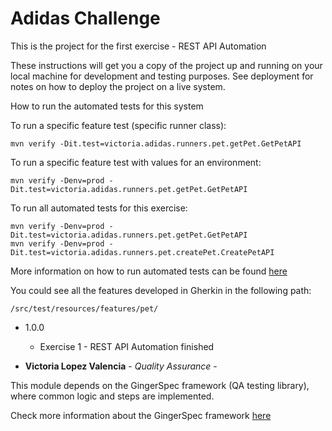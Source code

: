 
# Adidas Challenge

This is the project for the first exercise - REST API Automation



These instructions will get you a copy of the project up and running on your local machine for development and testing purposes. See deployment for notes on how to deploy the project on a live system.


How to run the automated tests for this system

To run a specific feature test (specific runner class):
```
mvn verify -Dit.test=victoria.adidas.runners.pet.getPet.GetPetAPI
```

To run a specific feature test with values for an environment:
```
mvn verify -Denv=prod -Dit.test=victoria.adidas.runners.pet.getPet.GetPetAPI
```

To run all automated tests for this exercise:
```
mvn verify -Denv=prod -Dit.test=victoria.adidas.runners.pet.getPet.GetPetAPI
mvn verify -Denv=prod -Dit.test=victoria.adidas.runners.pet.createPet.CreatePetAPI
```
  
More information on how to run automated tests can be found [here](https://github.com/veepee-oss/gingerspec/wiki/Running-your-tests)

You could see all the features developed in Gherkin in the following path:
```
/src/test/resources/features/pet/
```


* 1.0.0
    * Exercise 1 - REST API Automation finished
    


* **Victoria Lopez Valencia** - *Quality Assurance* -

  
  
This module depends on the GingerSpec framework (QA testing library), where common logic and steps are implemented. 
  
Check more information about the GingerSpec framework [here](https://github.com/veepee-oss/gingerspec/wiki)  
